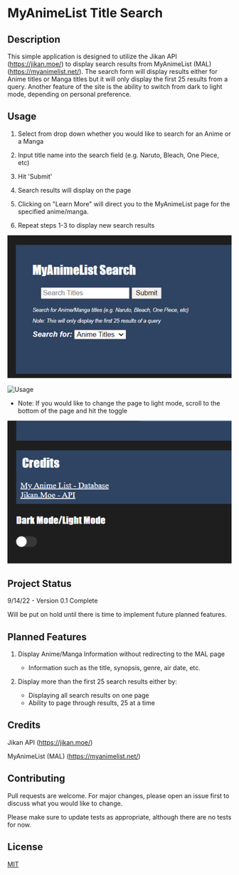 # MyAnimeList Title Search

## Description

This simple application is designed to utilize the Jikan API (https://jikan.moe/) to display search results from MyAnimeList (MAL) (https://myanimelist.net/). The search form will display results either for Anime titles or Manga titles but it will only display the first 25 results from a query. Another feature of the site is the ability to switch from dark to light mode, depending on personal preference.

## Usage

1. Select from drop down whether you would like to search for an Anime or a Manga

2. Input title name into the search field (e.g. Naruto, Bleach, One Piece, etc)

3. Hit 'Submit'

4. Search results will display on the page

5. Clicking on "Learn More" will direct you to the MyAnimeList page for the specified anime/manga.

6. Repeat steps 1-3 to display new search results

![Usage](/images/UsageA.gif)

![Usage](/images/UsageC.gif)

* Note: If you would like to change the page to light mode, scroll to the bottom of the page and hit the toggle

![Lightmode](/images/UsageB.gif)

## Project Status

9/14/22 - Version 0.1 Complete

Will be put on hold until there is time to implement future planned features.

## Planned Features

1. Display Anime/Manga Information without redirecting to the MAL page
    - Information such as the title, synopsis, genre, air date, etc.

2. Display more than the first 25 search results either by:
    - Displaying all search results on one page
    - Ability to page through results, 25 at a time

## Credits  

Jikan API (https://jikan.moe/)

MyAnimeList (MAL) (https://myanimelist.net/)


## Contributing 
Pull requests are welcome. For major changes, please open an issue first to discuss what you would like to change.

Please make sure to update tests as appropriate, although there are no tests for now.

## License
[MIT](https://choosealicense.com/licenses/mit/)
